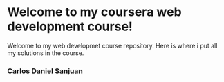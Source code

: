 # Welcome to my coursera web development course!
Welcome to my web developmet course repository. Here is where i put all my solutions in the course.
### Carlos Daniel Sanjuan
